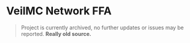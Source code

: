 # VeilMC Network FFA
> Project is currently archived, no further updates or issues may be reported. **Really old source.**
